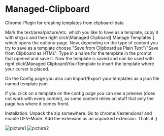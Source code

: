 # Managed-Clipboard
Chrome-Plugin for creating templates from clipboard-data


Mark the text/area/picture/etc. which you like to have as a template, copy it with strg+c and then right click\Managed Clipboard\[ Manage Templates ] which opens the options-page. 
Now, depending on the type of content you try to save as a template choose "Save from Clipboard as Plain Text"/"Save from Clipboard as HTML". 
Type in a name for the template in the prompt that opened and save it. 
Now the template is saved and can be used with right click\Managed Clipboard\YourTemplate to insert the template where your curser is placed.

On the Config page you also can Import/Export your templates as a json file named template.json. 

If you click on a template on the config page you can see a preview (does not work with every content, as some content relies on stuff that only the page has where it comes from).

Installation:
Unpack the zip somewhere. 
Go to chrome://extensions/ and enable DEV-Mode. Add the extension as an unpacked extension. 
Thats it :) 



![picture1](https://github.com/lyrics1988123/Managed-Clipboard/assets/35185804/82f62d26-97fa-4723-91af-ca859fb870ce)
![picture2](https://github.com/lyrics1988123/Managed-Clipboard/assets/35185804/7c24b7a1-f5e7-45af-8ed5-60961d2dd3a5)
